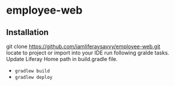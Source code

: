 # employee-web
## Installation
git clone https://github.com/iamliferaysavvy/employee-web.git    
locate to project or import into your IDE run following gralde tasks.  
Update Liferay Home path in build.gradle file.
* `gradlew build`
* `gradlew deploy`
